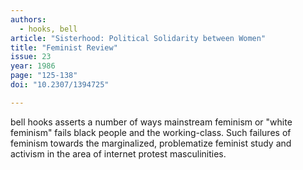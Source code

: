 ```yaml
---
authors:
  - hooks, bell
article: "Sisterhood: Political Solidarity between Women"
title: "Feminist Review"
issue: 23
year: 1986
page: "125-138"
doi: "10.2307/1394725"

---
```


bell hooks asserts a number of ways mainstream feminism or "white
feminism" fails black people and the working-class.  Such failures of
feminism towards the marginalized, problematize feminist study and
activism in the area of internet protest masculinities.
